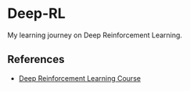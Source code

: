 # Deep-RL
My learning journey on Deep Reinforcement Learning.


## References
* [Deep Reinforcement Learning Course](https://huggingface.co/deep-rl-course/unit0/introduction?fw=pt#introduction)
